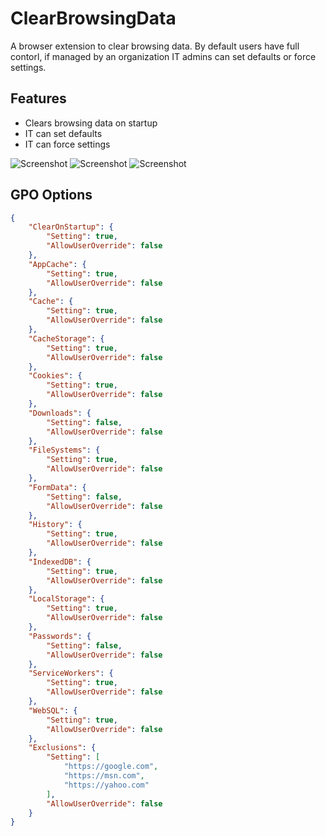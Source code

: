 # ClearBrowsingData

A browser extension to clear browsing data. By default users have full contorl, if managed by an organization IT admins can set defaults or force settings.

## Features
- Clears browsing data on startup
- IT can set defaults
- IT can force settings

![Screenshot](/../Screemshots/ClearBrowsingData_1.png?raw=true)
![Screenshot](/../Screemshots/ClearBrowsingData_2.png?raw=true)
![Screenshot](/../Screemshots/ClearBrowsingData_3.png?raw=true)

## GPO Options
``` JSON
{
    "ClearOnStartup": {
        "Setting": true,
        "AllowUserOverride": false
    },
    "AppCache": {
        "Setting": true,
        "AllowUserOverride": false
    },
    "Cache": {
        "Setting": true,
        "AllowUserOverride": false
    },
    "CacheStorage": {
        "Setting": true,
        "AllowUserOverride": false
    },
    "Cookies": {
        "Setting": true,
        "AllowUserOverride": false
    },
    "Downloads": {
        "Setting": false,
        "AllowUserOverride": false
    },
    "FileSystems": {
        "Setting": true,
        "AllowUserOverride": false
    },
    "FormData": {
        "Setting": false,
        "AllowUserOverride": false
    },
    "History": {
        "Setting": true,
        "AllowUserOverride": false
    },
    "IndexedDB": {
        "Setting": true,
        "AllowUserOverride": false
    },
    "LocalStorage": {
        "Setting": true,
        "AllowUserOverride": false
    },
    "Passwords": {
        "Setting": false,
        "AllowUserOverride": false
    },
    "ServiceWorkers": {
        "Setting": true,
        "AllowUserOverride": false
    },
    "WebSQL": {
        "Setting": true,
        "AllowUserOverride": false
    },
    "Exclusions": {
        "Setting": [
            "https://google.com",
            "https://msn.com",
            "https://yahoo.com"
        ],
        "AllowUserOverride": false
    }
}
```
